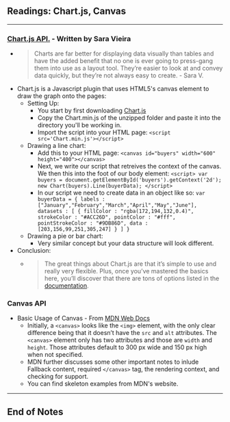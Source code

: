 ## Readings: Chart.js, Canvas
***
### [Chart.js API.](https://www.webdesignerdepot.com/2013/11/easily-create-stunning-animated-charts-with-chart-js/) - Written by Sara Vieira
- > Charts are far better for displaying data visually than tables and have the added benefit that no one is ever going to press-gang them into use as a layout tool. They’re easier to look at and convey data quickly, but they’re not always easy to create. - Sara V.
- Chart.js is a Javascript plugin that uses HTML5's canvas element to draw the graph onto the pages:
  * Setting Up:
    * You start by first downloading [Chart.js](https://github.com/nnnick/Chart.js)
    * Copy the Chart.min.js of the unzipped folder and paste it into the directory you'll be working in.
    * Import the script into your HTML page: `<script src='Chart.min.js'></script>`
  * Drawing a line chart:
    * Add this to your HTML page: `<canvas id="buyers" width="600" height="400"></canvas>`
    * Next, we write our script that retreives the context of the canvas. We then this into the foot of our body element: `<script>
    var buyers = document.getElementById('buyers').getContext('2d');
    new Chart(buyers).Line(buyerData);
</script>`
    * In our script we need to create data in an object like so: `var buyerData = {
	labels : ["January","February","March","April","May","June"],
	datasets : [
		{
			fillColor : "rgba(172,194,132,0.4)",
			strokeColor : "#ACC26D",
			pointColor : "#fff",
			pointStrokeColor : "#9DB86D",
			data : [203,156,99,251,305,247]
		}
	]
}`
  * Drawing a pie or bar chart:
    * Very similar concept but your data structure will look different.
- Conclusion: 
  * > The great things about Chart.js are that it’s simple to use and really very flexible. Plus, once you’ve mastered the basics here, you’ll discover that there are tons of options listed in the [documentation](http://www.chartjs.org/docs/).
  
### Canvas API
- Basic Usage of Canvas - From [MDN Web Docs](https://developer.mozilla.org/en-US/docs/Web/API/Canvas_API/Tutorial/Basic_usage)
  * Initially, a `<canvas>` looks like the `<img>` element, with the only clear difference being that it doesn’t have the `src` and `alt` attributes. The `<canvas>` element only has two attributes and those are `width` and `height`. Those attributes default to 300 px wide and 150 px high when not specified. 
  * MDN further discusses some other important notes to inlude Fallback content, required `</canvas>` tag, the rendering context, and checking for support.
  * You can find skeleton examples from MDN's website.
***
## End of Notes
